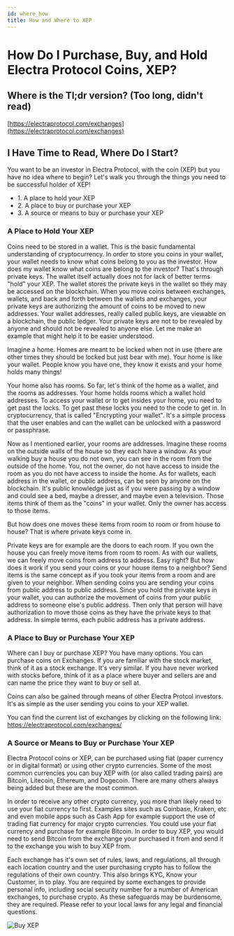 ```yaml
---
id: where_how
title: How and Where to XEP
---
```


# How Do I Purchase, Buy, and Hold Electra Protocol Coins, XEP?

## Where is the Tl;dr version? (Too long, didn't read)
[https://electraprotocol.com/exchanges](https://electraprotocol.com/exchanges)

## I Have Time to Read, Where Do I Start?

You want to be an investor in Electra Protocol, with the coin (XEP) but you have no idea where to begin? Let's walk you through the things you need to be successful holder of XEP!

*   1\. A place to hold your XEP
*   2\. A place to buy or purchase your XEP
*   3\. A source or means to buy or purchase your XEP

### A Place to Hold Your XEP

Coins need to be stored in a wallet. This is the basic fundamental understanding of cryptocurrency. In order to store you coins in your wallet, your wallet needs to know what coins belong to you as the investor. How does my wallet know what coins are belong to the investor? That's through private keys. The wallet itself actually does not for lack of better terms "hold" your XEP. The wallet stores the private keys in the wallet so they may be accessed on the blockchain. When you move coins between exchanges, wallets, and back and forth between the wallets and exchanges, your private keys are authorizing the amount of coins to be moved to new addresses. Your wallet addresses, really called public keys, are viewable on a blockchain, the public ledger. Your private keys are not to be revealed by anyone and should not be revealed to anyone else. Let me make an example that might help it to be easier understood.

Imagine a home. Homes are meant to be locked when not in use (there are other times they should be locked but just bear with me). Your home is like your wallet. People know you have one, they know it exists and your home holds many things!  

Your home also has rooms. So far, let's think of the home as a wallet, and the rooms as addresses. Your home holds rooms which a wallet hold addresses. To access your wallet or to get insides your home, you need to get past the locks. To get past these locks you need to the code to get in. In cryptocurrency, that is called "Encrypting your wallet". It's a simple process that the user enables and can the wallet can be unlocked with a password or passphrase.  

Now as I mentioned earlier, your rooms are addresses. Imagine these rooms on the outside walls of the house so they each have a window. As your walking buy a house you do not own, you can see in the room from the outside of the home. You, not the owner, do not have access to inside the room as you do not have access to inside the home. As for wallets, each address in the wallet, or public address, can be seen by anyone on the blockchain. It's public knowledge just as if you were passing by a window and could see a bed, maybe a dresser, and maybe even a television. Those items think of them as the "coins" in your wallet. Only the owner has access to those items.  

But how does one moves these items from room to room or from house to house? That is where private keys come in.  

Private keys are for example are the doors to each room. If you own the house you can freely move items from room to room. As with our wallets, we can freely move coins from address to address. Easy right? But how does it work if you send your coins or your house items to a neighbor? Send items is the same concept as if you took your items from a room and are given to your neighbor. When sending coins you are sending your coins from public address to public address. Since you hold the private keys in your wallet, you can authorize the movement of coins from your public address to someone else's public address. Then only that person will have authorization to move those coins as they have the private keys to that address. In simple terms, each public address has a private address.

### A Place to Buy or Purchase Your XEP

Where can I buy or purchase XEP? You have many options. You can purchase coins on Exchanges. If you are familiar with the stock market, think of it as a stock exchange. It's very similar. If you have never worked with stocks before, think of it as a place where buyer and sellers are and can name the price they want to buy or sell at.  

Coins can also be gained through means of other Electra Protcol investors. It's as simple as the user sending you coins to your XEP wallet.  

You can find the current list of exchanges by clicking on the following link: <a herf="https://electraprotocol.com/exchanges/">https://electraprotocol.com/exchanges/</a>

### A Source or Means to Buy or Purchase Your XEP

Electra Protocol coins or XEP, can be purchased using fiat (paper currency or in digital format) or using other crypto currencies. Some of the most common currencies you can buy XEP with (or also called trading pairs) are Bitcoin, Litecoin, Ethereum, and Dogecoin. There are many others always being added but these are the most common.  

In order to receive any other crypto currency, you more than likely need to use your fiat currency to first. Examples sites such as Coinbase, Kraken, etc and even mobile apps such as Cash App for example support the use of trading fiat currency for major crypto currencies. You could use your fiat currency and purchase for example Bitcoin. In order to buy XEP, you would need to send Bitcoin from the exchange your purchased it from and send it to the exchange you wish to buy XEP from.  

Each exchange has it's own set of rules, laws, and regulations, all through each location country and the user purchasing crypto has to follow the regulations of their own country. This also brings KYC, Know your Customer, in to play. You are required by some exchanges to provide personal info, including social security number for a number of American exchanges, to purchase crypto. As these safeguards may be burdensome, they are required. Please refer to your local laws for any legal and financial questions.

![Buy XEP](/img/electra_protocol_presents.png)
